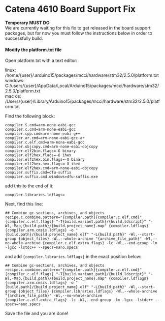 # Catena 4610 Board Support Fix
**Temporary MUST DO**  
We are currently waiting for this fix to get released in the board support packages, but for now you must follow the instructions below in order to successfully build.  
#### Modify the platform.txt file  
Open platform.txt with a text editor:  

linux: /home/{user}/.arduino15/packages/mcci/hardware/stm32/2.5.0/platform.txt  
windows: C:/users/{user}/AppData/Local/Arduino15/packages/mcci/hardware/stm32/2.5.0/platform.txt    
mac os: /Users/{user}/Library/Arduino15/packages/mcci/hardware/stm32/2.5.0/platform.txt

Find the following block:  

```
compiler.S.cmd=arm-none-eabi-gcc
compiler.c.cmd=arm-none-eabi-gcc
compiler.cpp.cmd=arm-none-eabi-g++
compiler.ar.cmd=arm-none-eabi-gcc-ar
compiler.c.elf.cmd=arm-none-eabi-gcc
compiler.objcopy.cmd=arm-none-eabi-objcopy
compiler.elf2bin.flags=-O binary
compiler.elf2hex.flags=-O ihex
compiler.elf2hex.bin.flags=-O binary
compiler.elf2hex.hex.flags=-O ihex
compiler.elf2hex.cmd=arm-none-eabi-objcopy
compiler.suffix.cmd=dfu-suffix
compiler.suffix.cmd.windows=dfu-suffix.exe
```
add this to the end of it:
```
compiler.libraries.ldflags=
```
Next, find this line:  

```
## Combine gc-sections, archives, and objects
recipe.c.combine.pattern="{compiler.path}{compiler.c.elf.cmd}" {compiler.c.elf.flags} "-T{build.variant.path}/{build.ldscript}" "-Wl,-Map,{build.path}/{build.project_name}.map" {compiler.ldflags} {compiler.arm.cmsis.ldflags} -o "{build.path}/{build.project_name}.elf" "-L{build.path}" -Wl,--start-group {object_files} -Wl,--whole-archive "{archive_file_path}" -Wl,--no-whole-archive {compiler.c.elf.extra_flags} -lc -Wl,--end-group -lm -lgcc -lstdc++ --specs=nano.specs
```

and add `{compiler.libraries.ldflags}` in the exact position below:
```
## Combine gc-sections, archives, and objects
recipe.c.combine.pattern="{compiler.path}{compiler.c.elf.cmd}" {compiler.c.elf.flags} "-T{build.variant.path}/{build.ldscript}" "-Wl,-Map,{build.path}/{build.project_name}.map" {compiler.ldflags} {compiler.arm.cmsis.ldflags} -o "{build.path}/{build.project_name}.elf" "-L{build.path}" -Wl,--start-group {object_files} {compiler.libraries.ldflags} -Wl,--whole-archive "{archive_file_path}" -Wl,--no-whole-archive {compiler.c.elf.extra_flags} -lc -Wl,--end-group -lm -lgcc -lstdc++ --specs=nano.specs
```

Save the file and you are done!